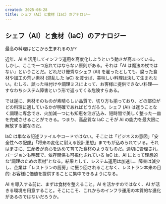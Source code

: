 ```yaml
---
created: 2025-08-28
title: シェフ（AI）と食材（IaC）のアナロジー
---
```


## シェフ（AI）と食材（IaC）のアナロジー

最高の料理はどこから生まれるのか?

近年、AI を活用してインフラ運用を高度化しようという動きが高まっている。しかし、ここで一つ忘れてはならない原則がある。それは「AI は魔法の杖ではない」ということだ。どれだけ優秀なシェフ (AI) を雇ったとしても、腐った食材や加工の荒い素材 (混乱した IaC) を渡せば、美味しい料理は決して生まれない。むしろ、誤った味付けや調理ミスによって、お客様に提供できない料理──すなわちシステム障害という形で返ってくる危険すらある。

では逆に、素材そのものが素晴らしい品質で、切り方も揃っており、どの部位がどの料理に適しているかが明確であればどうだろう。シェフ (AI) は迷うことなく調理に専念でき、火加減一つにも知恵を注ぎ込み、短時間で美しく整った一皿を完成させることができる。つまり、高品質な IaC こそが AI の能力を最大限に解放する鍵なのだ。

IaC は単なる記述ファイルやコードではない。そこには「ビジネスの意図」「安全性への配慮」「将来の変化に耐える設計思想」までもが込められている。それはまさに、生産者が真心を込めて育てた食材のようなものだ。適切に管理され、バージョンも明確で、依存関係も可視化されている IaC は、AI にとって理想的な“調理のための素材”となる。結果として、システム運用は加速し、障害は減少し、企業は「レストランの厨房」に振り回されることなく、レストラン本来の目的: お客様に価値を提供することに集中できるようになる。

AI を導入する前に、まずは食材を整えること。AI を活かすのではなく、AI が活きる環境を用意すること。そこにこそ、これからのインフラ運用の本質的な進化があるのではないだろうか。